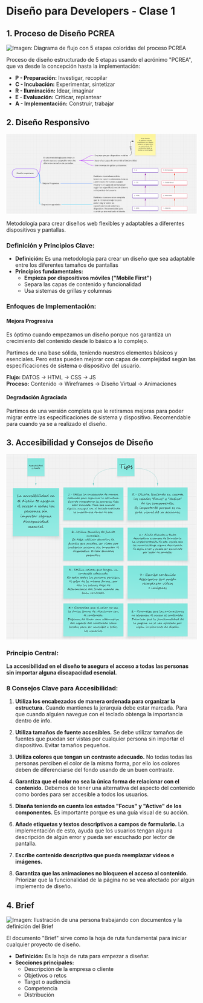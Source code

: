 # Diseño para Developers - Clase 1

## 1. Proceso de Diseño PCREA 
![Imagen: Diagrama de flujo con 5 etapas coloridas del proceso PCREA](img/1.%20PCREA.png)

Proceso de diseño estructurado de 5 etapas usando el acrónimo "PCREA", que va desde la concepción hasta la implementación:

* **P - Preparación:** Investigar, recopilar
* **C - Incubación:** Experimentar, sintetizar  
* **R - Iluminación:** Idear, imaginar
* **E - Evaluación:** Criticar, replantear
* **A - Implementación:** Construir, trabajar

## 2. Diseño Responsivo 
![Imagen: Diagrama conceptual mostrando responsive design, mobile first y los flujos de mejora progresiva vs degradación agraciada](img/2.%20DiseñoResponsivo.png)

Metodología para crear diseños web flexibles y adaptables a diferentes dispositivos y pantallas.

### Definición y Principios Clave:
* **Definición:** Es una metodología para crear un diseño que sea adaptable entre los diferentes tamaños de pantallas
* **Principios fundamentales:**
   * **Empieza por dispositivos móviles ("Mobile First")** 
   * Separa las capas de contenido y funcionalidad
   * Usa sistemas de grillas y columnas

### Enfoques de Implementación:

#### **Mejora Progresiva** 
Es óptimo cuando empezamos un diseño porque nos garantiza un crecimiento del contenido desde lo básico a lo complejo.

Partimos de una base sólida, teniendo nuestros elementos básicos y esenciales. Pero estas pueden mejorar con capas de complejidad según las especificaciones de sistema o dispositivo del usuario.

**Flujo:** DATOS → HTML → CSS → JS  
**Proceso:** Contenido → Wireframes → Diseño Virtual → Animaciones

#### **Degradación Agraciada**
Partimos de una versión completa que le retiramos mejoras para poder migrar entre las especificaciones de sistema y dispositivo. Recomendable para cuando ya se a realizado el diseño.

## 3. Accesibilidad y Consejos de Diseño 
![Imagen: Mapa conceptual con 8 consejos de accesibilidad organizados alrededor del concepto central](img/3.%20AccesibilidadDiseño.png)

### Principio Central:
**La accesibilidad en el diseño te asegura el acceso a todas las personas sin importar alguna discapacidad esencial.**

### 8 Consejos Clave para Accesibilidad:

1. **Utiliza los encabezados de manera ordenada para organizar la estructura.** Cuando mantienes la jerarquía debe estar marcada. Para que cuando alguien navegue con el teclado obtenga la importancia dentro de info.

2. **Utiliza tamaños de fuente accesibles.** Se debe utilizar tamaños de fuentes que puedan ser vistas por cualquier persona sin importar el dispositivo. Evitar tamaños pequeños.

3. **Utiliza colores que tengan un contraste adecuado.** No todas todas las personas perciben el color de la misma forma, por ello los colores deben de diferenciarse del fondo usando de un buen contraste.

4. **Garantiza que el color no sea la única forma de relacionar con el contenido.** Debemos de tener una alternativa del aspecto del contenido como bordes para ser accesible a todos los usuarios.

5. **Diseña teniendo en cuenta los estados "Focus" y "Active" de los componentes.** Es importante porque es una guía visual de su acción.

6. **Añade etiquetas y textos descriptivos a campos de formulario.** La implementación de esto, ayuda que los usuarios tengan alguna descripción de algún error y pueda ser escuchado por lector de pantalla.

7. **Escribe contenido descriptivo que pueda reemplazar videos e imágenes.**

8. **Garantiza que las animaciones no bloqueen el acceso al contenido.** Priorizar que la funcionalidad de la página no se vea afectado por algún implemento de diseño.

## 4. Brief 
![Imagen: Ilustración de una persona trabajando con documentos y la definición del Brief](img/4.Brief.png)

El documento "Brief" sirve como la hoja de ruta fundamental para iniciar cualquier proyecto de diseño.

* **Definición:** Es la hoja de ruta para empezar a diseñar.
* **Secciones principales:**
   * Descripción de la empresa o cliente
   * Objetivos o retos
   * Target o audiencia
   * Competencia
   * Distribución
